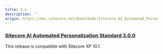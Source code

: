 ```yaml
---
title: 3.x
description: ''
origin: https://dev.sitecore.net/Downloads/Sitecore_AI_Automated_Personalization_Standard/3x/
---
```


### [Sitecore AI Automated Personalization Standard 3.0.0](/downloads/Sitecore_AI_Automated_Personalization_Standard/3x/Sitecore_AI_Automated_Personalization_Standard_300)

This release is compatible with Sitecore XP 10.1.
